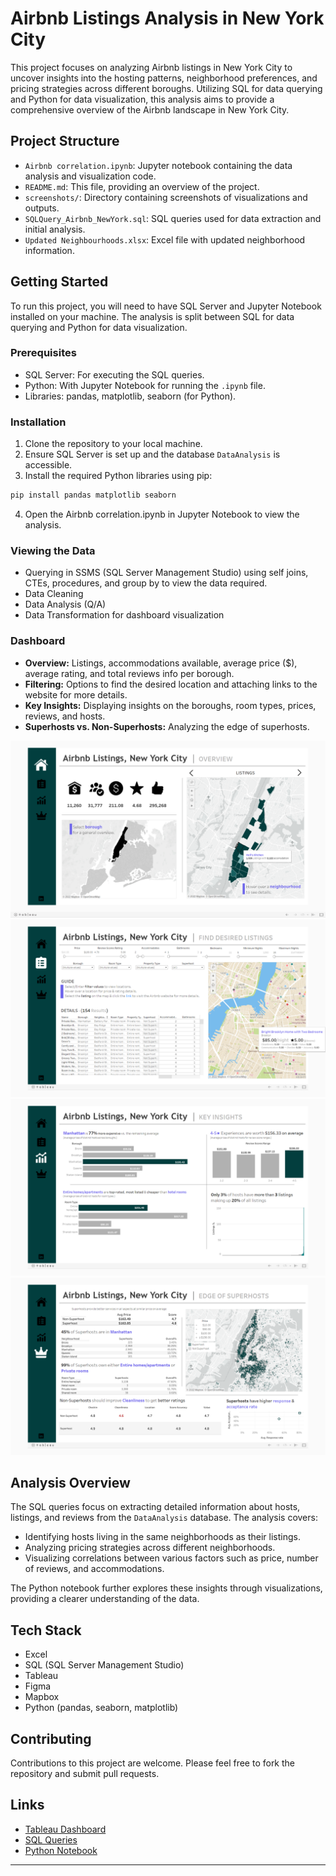 # Airbnb Listings Analysis in New York City

This project focuses on analyzing Airbnb listings in New York City to uncover insights into the hosting patterns, neighborhood preferences, and pricing strategies across different boroughs. Utilizing SQL for data querying and Python for data visualization, this analysis aims to provide a comprehensive overview of the Airbnb landscape in New York City.

## Project Structure

- `Airbnb correlation.ipynb`: Jupyter notebook containing the data analysis and visualization code.
- `README.md`: This file, providing an overview of the project.
- `screenshots/`: Directory containing screenshots of visualizations and outputs.
- `SQLQuery_Airbnb_NewYork.sql`: SQL queries used for data extraction and initial analysis.
- `Updated Neighbourhoods.xlsx`: Excel file with updated neighborhood information.

## Getting Started

To run this project, you will need to have SQL Server and Jupyter Notebook installed on your machine. The analysis is split between SQL for data querying and Python for data visualization.

### Prerequisites

- SQL Server: For executing the SQL queries.
- Python: With Jupyter Notebook for running the `.ipynb` file.
- Libraries: pandas, matplotlib, seaborn (for Python).

### Installation

1. Clone the repository to your local machine.
2. Ensure SQL Server is set up and the database `DataAnalysis` is accessible.
3. Install the required Python libraries using pip:

```sh
pip install pandas matplotlib seaborn
```

4. Open the Airbnb correlation.ipynb in Jupyter Notebook to view the analysis.

### Viewing the Data

* Querying in SSMS (SQL Server Management Studio) using self joins, CTEs, procedures, and group by to view the data required.
* Data Cleaning
* Data Analysis (Q/A)
* Data Transformation for dashboard visualization

### Dashboard

* **Overview:** Listings, accommodations available, average price ($), average rating, and total reviews info per borough.
* **Filtering:** Options to find the desired location and attaching links to the website for more details.
* **Key Insights:** Displaying insights on the boroughs, room types, prices, reviews, and hosts.
* **Superhosts vs. Non-Superhosts:** Analyzing the edge of superhosts.

![Dashboard Overview](screenshots/Screenshot1.png)
![Dashboard Filtering](screenshots/Screenshot2.png)
![Key Insights](screenshots/Screenshot3.png)
![Superhosts vs. Non-Superhosts](screenshots/Screenshot4.png)

## Analysis Overview

The SQL queries focus on extracting detailed information about hosts, listings, and reviews from the `DataAnalysis` database. The analysis covers:

- Identifying hosts living in the same neighborhoods as their listings.
- Analyzing pricing strategies across different neighborhoods.
- Visualizing correlations between various factors such as price, number of reviews, and accommodations.

The Python notebook further explores these insights through visualizations, providing a clearer understanding of the data.

## Tech Stack

- Excel
- SQL (SQL Server Management Studio)
- Tableau
- Figma
- Mapbox
- Python (pandas, seaborn, matplotlib)

## Contributing

Contributions to this project are welcome. Please feel free to fork the repository and submit pull requests.

## Links

- [Tableau Dashboard](https://public.tableau.com/app/profile/sujay.bahumik/viz/AirbnbListingsNewYorkCity/Home#1)
- [SQL Queries](https://github.com/s1dewalker/Airbnb-listings-NYC/blob/main/SQLQuery_Airbnb_NewYork.sql)
- [Python Notebook](https://github.com/s1dewalker/Airbnb-listings-NYC/blob/main/Airbnb%20correlation.ipynb)

---

